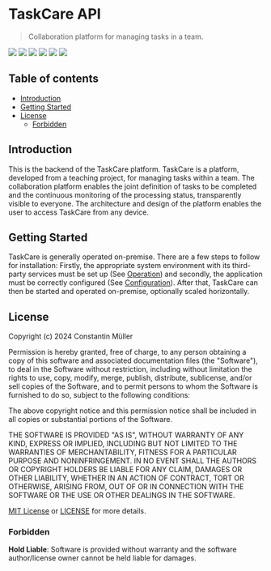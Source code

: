 # TaskCare API

> Collaboration platform for managing tasks in a team.

![](https://img.shields.io/badge/Java-17-red?logo=openjdk)
![](https://img.shields.io/badge/Spring%20Boot-3.4.0-green?logo=springboot)
![](https://img.shields.io/badge/Database-MySQL-blue?logo=mysql)
![](https://img.shields.io/badge/Database-Redis-red?logo=redis)
![](https://img.shields.io/badge/Object%20Storage-MinIO-pink?logo=minio)
![](https://img.shields.io/badge/OpenAPI-3.0.3-green?logo=openapi-initiative)

## Table of contents

- [Introduction](#introduction)
- [Getting Started](#getting-started)
- [License](#license)
  - [Forbidden](#forbidden)

## Introduction

This is the backend of the TaskCare platform. TaskCare is a platform, developed from a teaching project, for managing
tasks within a team. The collaboration platform enables the joint definition of tasks to be completed and the
continuous monitoring of the processing status, transparently visible to everyone. The architecture and design of the
platform enables the user to access TaskCare from any device.

## Getting Started

TaskCare is generally operated on-premise. There are a few steps to follow for installation: Firstly, the
appropriate system environment with its third-party services must be set up (See [Operation](docs/operation.md))
and secondly, the application must be correctly configured (See [Configuration](docs/configuration.md)). After that,
TaskCare can then be started and operated on-premise, optionally scaled horizontally.

## License

Copyright (c) 2024 Constantin Müller

Permission is hereby granted, free of charge, to any person obtaining a copy
of this software and associated documentation files (the "Software"), to deal
in the Software without restriction, including without limitation the rights
to use, copy, modify, merge, publish, distribute, sublicense, and/or sell
copies of the Software, and to permit persons to whom the Software is
furnished to do so, subject to the following conditions:

The above copyright notice and this permission notice shall be included in all
copies or substantial portions of the Software.

THE SOFTWARE IS PROVIDED "AS IS", WITHOUT WARRANTY OF ANY KIND, EXPRESS OR
IMPLIED, INCLUDING BUT NOT LIMITED TO THE WARRANTIES OF MERCHANTABILITY,
FITNESS FOR A PARTICULAR PURPOSE AND NONINFRINGEMENT. IN NO EVENT SHALL THE
AUTHORS OR COPYRIGHT HOLDERS BE LIABLE FOR ANY CLAIM, DAMAGES OR OTHER
LIABILITY, WHETHER IN AN ACTION OF CONTRACT, TORT OR OTHERWISE, ARISING FROM,
OUT OF OR IN CONNECTION WITH THE SOFTWARE OR THE USE OR OTHER DEALINGS IN THE
SOFTWARE.

[MIT License](https://opensource.org/licenses/MIT) or [LICENSE](LICENSE) for
more details.

### Forbidden

**Hold Liable**: Software is provided without warranty and the software
author/license owner cannot be held liable for damages.
